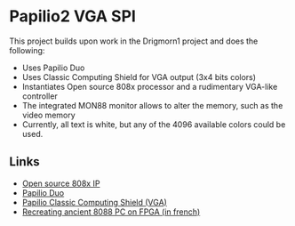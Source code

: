 # Papilio2 VGA SPI

This project builds upon work in the Drigmorn1 project and does the following:

* Uses Papilio Duo
* Uses Classic Computing Shield for VGA output (3x4 bits colors)
* Instantiates Open source 808x processor and a rudimentary VGA-like controller
* The integrated MON88 monitor allows to alter the memory, such as the video memory
* Currently, all text is white, but any of the 4096 available colors could be used.

## Links

* [Open source 808x IP](http://www.ht-lab.com/cpu86.htm)
* [Papilio Duo](http://papilio.cc/index.php?n=Papilio.DUOStart)
* [Papilio Classic Computing Shield (VGA)](http://papilio.cc/index.php?n=Papilio.ClassicComputingShield#vga)
* [Recreating ancient 8088 PC on FPGA (in french)](https://www.logre.eu/wiki/PC_8088_sur_FPGA)
